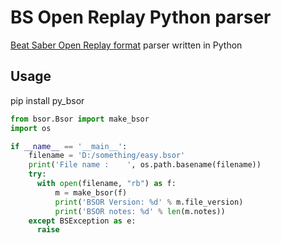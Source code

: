 # BS Open Replay Python parser

[Beat Saber Open Replay format](https://github.com/BeatLeader/BS-Open-Replay) parser written in Python

## Usage
pip install py_bsor

```python
from bsor.Bsor import make_bsor
import os

if __name__ == '__main__':
    filename = 'D:/something/easy.bsor'
    print('File name :    ', os.path.basename(filename))
    try:
      with open(filename, "rb") as f:
          m = make_bsor(f)
          print('BSOR Version: %d' % m.file_version)
          print('BSOR notes: %d' % len(m.notes))
    except BSException as e:
      raise
